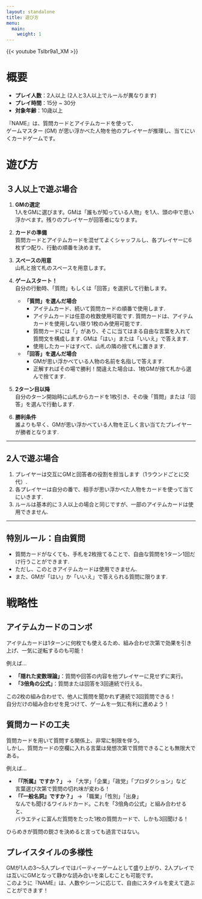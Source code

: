 ```yaml
---
layout: standalone
title: 遊び方
menu:
  main:
    weight: 1
---
```


{{< youtube Tslbr9a1_XM >}}

# 概要

- **プレイ人数**：2人以上 (2人と3人以上でルールが異なります)
- **プレイ時間**：15分 ~ 30分
- **対象年齢**：10歳以上

『NAME』は、質問カードとアイテムカードを使って、  
ゲームマスター (GM) が思い浮かべた人物を他のプレイヤーが推理し、当てにいくカードゲームです。


# 遊び方
## ３⼈以上で遊ぶ場合

1. **GMの選定**  
   1⼈をGMに選びます。GMは「誰もが知っている⼈物」を1⼈、頭の中で思い浮かべます。残りのプレイヤーが回答者になります。

2. **カードの準備**  
   質問カードとアイテムカードを混ぜてよくシャッフルし、各プレイヤーに6枚ずつ配り、⾏動の順番を決めます。

3. **スペースの用意**  
   ⼭札と捨て札のスペースを⽤意します。

4. **ゲームスタート！**  
   ⾃分の⾏動時、「質問」もしくは「回答」を選択して行動します。  
   - **「質問」を選んだ場合**  
     - アイテムカード、続いて質問カードの順番で使用します.  
     - アイテムカードは任意の枚数使用可能です. 質問カードは、アイテムカードを使用しない限り1枚のみ使用可能です.  
     - 質問カードには「」があり、そこに当てはまる自由な⾔葉を入れて質問文を構成します. GMは「はい」または「いいえ」で答えます.  
     - 使用したカードはすべて、⼭札の隣の捨て札に置きます.
   - **「回答」を選んだ場合**  
     - GMが思い浮かべている⼈物の名前を名指しで答えます.  
     - 正解すればその場で勝利！間違えた場合は、1枚GMが捨て札から選んで捨てます.

5. **2ターン目以降**  
   ⾃分のターン開始時に⼭札からカードを1枚引き、その後「質問」または「回答」を選んで行動します.

6. **勝利条件**  
   誰よりも早く、GMが思い浮かべている⼈物を正しく言い当てたプレイヤーが勝者となります.

---

## 2⼈で遊ぶ場合

1. プレイヤーは交互にGMと回答者の役割を担当します（1ラウンドごとに交代）.
2. 各プレイヤーは⾃分の番で、相⼿が思い浮かべた⼈物をカードを使って当てにいきます.
3. ルールは基本的に３⼈以上の場合と同じですが、一部のアイテムカードは使用できません.

---

## 特別ルール：⾃由質問

- 質問カードがなくても、⼿札を2枚捨てることで、自由な質問を1ターン1回だけ行うことができます.
- ただし、このときアイテムカードは使用できません.
- また、GMが「はい」か「いいえ」で答えられる質問に限ります.


# 戦略性

## アイテムカードのコンボ

アイテムカードは1ターンに何枚でも使えるため、組み合わせ次第で効果を引き上げ、一気に逆転するのも可能！

例えば…
- **「隠れた変数理論」**：質問や回答の内容を他プレイヤーに見せずに実行。
- **「3倍角の公式」**：質問または回答を3回連続で行える。

この2枚の組み合わせで、他人に質問を聞かれず連続で3回質問できる！  
自分だけの組み合わせを見つけて、ゲームを一気に有利に進めよう！

## 質問カードの工夫

質問カードを用いて質問する関係上、非常に制限を伴う。  
しかし、質問カードの空欄に入れる言葉は発想次第で質問できることも無限大である。

例えば…
- **「『所属』ですか？」** → 「大学」「企業」「政党」「プロダクション」など  
  言葉選び次第で質問の切れ味が変わる！
- **「『一般名詞』ですか？」** → 「職業」「性別」「出身」  
  なんでも聞けるワイルドカード。これを「3倍角の公式」と組み合わせると、  
  バラエティに富んだ質問をたった1枚の質問カードで、しかも3回聞ける！

ひらめきが質問の鋭さを決めると言っても過言ではない。

## プレイスタイルの多様性

GMが1人の3〜5人プレイではパーティーゲームとして盛り上がり、2人プレイでは互いにGMとなって静かな読み合いを楽しむことも可能です。  
このように『NAME』は、人数やシーンに応じて、自由にスタイルを変えて遊ぶことができます！